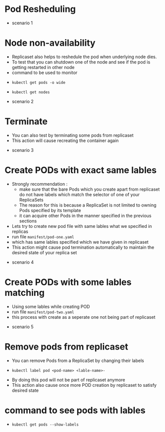 # Pod Resheduling

* scenario 1
# Node non-availability
- Replicaset also helps to reshedule the pod when underlying node dies.
- To test that you can shutdown one of the node and see if the pod is getting restarted in other node
- command to be used to monitor
* `kubectl get pods -o wide`
* `kubectl get nodes`

* scenario 2
# Terminate
- You can also test by terminating some pods from replicaset
- This action will cause recreating the container again

* scenario 3
# Create PODs with exact same lables
- Strongly recommendation :
    * make sure that the bare Pods which you create apart from replicaset do not have labels which match  the selector of one of your ReplicaSets
    * The reason for this is because a ReplicaSet is not limited to owning Pods specified by its template 
    * it can acquire other Pods in the manner specified in the previous sections
- Lets try to create new pod file with same lables what we specified in replicas
- run file `manifest/pod-one.yaml`
- which has same lables specified which we have given in replicaset
- This action might cause pod termination automatically to maintain the desired state of your replica set

* scenario 4
# Create PODs with some lables matching
- Using some lables while creating POD
- run file `manifest/pod-two.yaml`
- this process with create as a seperate one not being part of replicaset

* scenario 5
# Remove pods from replicaset
- You can remove Pods from a ReplicaSet by changing their labels
* `kubectl label pod <pod-name> <lable-name>-`
- By doing this pod will not be part of replicaset anymore
- This action also cause once more POD creation by replicaset to satisfy desired state

# command to see pods with lables
* `kubectl get pods --show-labels` 